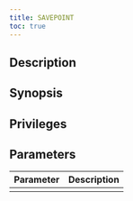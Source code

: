 ```yaml
---
title: SAVEPOINT
toc: true
---
```


## Description
 
## Synopsis

## Privileges

## Parameters

| Parameter | Description |
|-----------|-------------|
|  |  |

